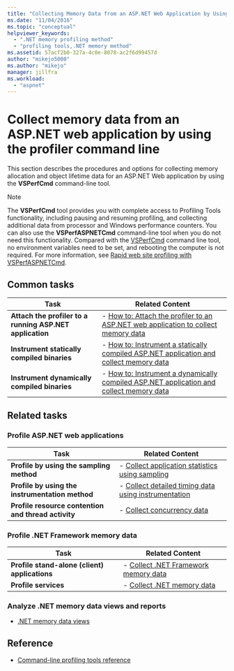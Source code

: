 ```yaml
---
title: "Collecting Memory Data from an ASP.NET Web Application by Using the Profiler Command Line | Microsoft Docs"
ms.date: "11/04/2016"
ms.topic: "conceptual"
helpviewer_keywords:
  - ".NET memory profiling method"
  - "profiling tools,.NET memory method"
ms.assetid: 57acf2b0-327a-4c0e-8078-ac2f6d99457d
author: "mikejo5000"
ms.author: "mikejo"
manager: jillfra
ms.workload:
  - "aspnet"
---
```

# Collect memory data from an ASP.NET web application by using the profiler command line
This section describes the procedures and options for collecting memory allocation and object lifetime data for an ASP.NET Web application by using the **VSPerfCmd** command-line tool.

> [!NOTE]
>  The **VSPerfCmd** tool provides you with complete access to Profiling Tools functionality, including pausing and resuming profiling, and collecting additional data from processor and Windows performance counters. You can also use the  **VSPerfASPNETCmd** command-line tool when you do not need this functionality. Compared with the [VSPerfCmd](../profiling/vsperfcmd.md) command line tool, no environment variables need to be set, and rebooting the computer is not required. For more information, see [Rapid web site profiling with VSPerfASPNETCmd](../profiling/rapid-web-site-profiling-with-vsperfaspnetcmd.md).

## Common tasks

|Task|Related Content|
|----------|---------------------|
|**Attach the profiler to a running ASP.NET application**|-   [How to: Attach the profiler to an ASP.NET web application to collect memory data](../profiling/how-to-attach-the-profiler-to-an-aspnet-web-application-to-collect-memory-data-by-using-the-command-line.md)|
|**Instrument statically compiled binaries**|-   [How to: Instrument a statically compiled ASP.NET application and collect memory data](../profiling/how-to-instrument-a-statically-compiled-aspnet-app-and-collect-memory-data.md)|
|**Instrument dynamically compiled binaries**|-   [How to: Instrument a dynamically compiled ASP.NET application and collect memory data](../profiling/how-to-instrument-a-dynamically-compiled-aspnet-web-application-and-collect-memory-data.md)|

## Related tasks

### Profile ASP.NET web applications

|Task|Related Content|
|----------|---------------------|
|**Profile by using the sampling method**|-   [Collect application statistics using sampling](../profiling/collecting-application-statistics-for-aspnet-using-the-profiler-sampling-method.md)|
|**Profile by using the instrumentation method**|-   [Collect detailed timing data using instrumentation](../profiling/collecting-detailed-timing-data-aspnet-profiler-instrumentation-method.md)|
|**Profile resource contention and thread activity**|-   [Collect concurrency data](../profiling/collecting-concurrency-data-for-an-aspnet-web-application.md)|

### Profile .NET Framework memory data

|Task|Related Content|
|----------|---------------------|
|**Profile stand-alone (client) applications**|-   [Collect .NET Framework memory data](../profiling/collecting-dotnet-framework-memory-data-for-stand-alone-applications.md)|
|**Profile services**|-   [Collect .NET memory data](../profiling/collecting-memory-data-from-dotnet-framework-services-by-using-the-profiler-command-line.md)|

### Analyze .NET memory data views and reports
- [.NET memory data views](../profiling/dotnet-memory-data-views.md)

## Reference
- [Command-line profiling tools reference](../profiling/command-line-profiling-tools-reference.md)